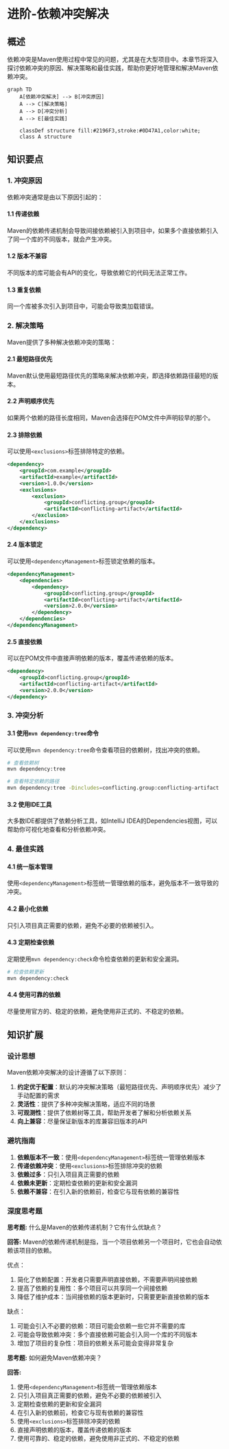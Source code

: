 # 进阶-依赖冲突解决

## 概述

依赖冲突是Maven使用过程中常见的问题，尤其是在大型项目中。本章节将深入探讨依赖冲突的原因、解决策略和最佳实践，帮助你更好地管理和解决Maven依赖冲突。

```mermaid
graph TD
    A[依赖冲突解决] --> B[冲突原因]
    A --> C[解决策略]
    A --> D[冲突分析]
    A --> E[最佳实践]

    classDef structure fill:#2196F3,stroke:#0D47A1,color:white;
    class A structure
```

## 知识要点

### 1. 冲突原因

依赖冲突通常是由以下原因引起的：

#### 1.1 传递依赖

Maven的依赖传递机制会导致间接依赖被引入到项目中，如果多个直接依赖引入了同一个库的不同版本，就会产生冲突。

#### 1.2 版本不兼容

不同版本的库可能会有API的变化，导致依赖它的代码无法正常工作。

#### 1.3 重复依赖

同一个库被多次引入到项目中，可能会导致类加载错误。

### 2. 解决策略

Maven提供了多种解决依赖冲突的策略：

#### 2.1 最短路径优先

Maven默认使用最短路径优先的策略来解决依赖冲突，即选择依赖路径最短的版本。

#### 2.2 声明顺序优先

如果两个依赖的路径长度相同，Maven会选择在POM文件中声明较早的那个。

#### 2.3 排除依赖

可以使用`<exclusions>`标签排除特定的依赖。

```xml
<dependency>
    <groupId>com.example</groupId>
    <artifactId>example</artifactId>
    <version>1.0.0</version>
    <exclusions>
        <exclusion>
            <groupId>conflicting.group</groupId>
            <artifactId>conflicting-artifact</artifactId>
        </exclusion>
    </exclusions>
</dependency>
```

#### 2.4 版本锁定

可以使用`<dependencyManagement>`标签锁定依赖的版本。

```xml
<dependencyManagement>
    <dependencies>
        <dependency>
            <groupId>conflicting.group</groupId>
            <artifactId>conflicting-artifact</artifactId>
            <version>2.0.0</version>
        </dependency>
    </dependencies>
</dependencyManagement>
```

#### 2.5 直接依赖

可以在POM文件中直接声明依赖的版本，覆盖传递依赖的版本。

```xml
<dependency>
    <groupId>conflicting.group</groupId>
    <artifactId>conflicting-artifact</artifactId>
    <version>2.0.0</version>
</dependency>
```

### 3. 冲突分析

#### 3.1 使用`mvn dependency:tree`命令

可以使用`mvn dependency:tree`命令查看项目的依赖树，找出冲突的依赖。

```bash
# 查看依赖树
mvn dependency:tree

# 查看特定依赖的路径
mvn dependency:tree -Dincludes=conflicting.group:conflicting-artifact
```

#### 3.2 使用IDE工具

大多数IDE都提供了依赖分析工具，如IntelliJ IDEA的Dependencies视图，可以帮助你可视化地查看和分析依赖冲突。

### 4. 最佳实践

#### 4.1 统一版本管理

使用`<dependencyManagement>`标签统一管理依赖的版本，避免版本不一致导致的冲突。

#### 4.2 最小化依赖

只引入项目真正需要的依赖，避免不必要的依赖被引入。

#### 4.3 定期检查依赖

定期使用`mvn dependency:check`命令检查依赖的更新和安全漏洞。

```bash
# 检查依赖更新
mvn dependency:check
```

#### 4.4 使用可靠的依赖

尽量使用官方的、稳定的依赖，避免使用非正式的、不稳定的依赖。

## 知识扩展

### 设计思想

Maven依赖冲突解决的设计遵循了以下原则：
1. **约定优于配置**：默认的冲突解决策略（最短路径优先、声明顺序优先）减少了手动配置的需求
2. **灵活性**：提供了多种冲突解决策略，适应不同的场景
3. **可观测性**：提供了依赖树等工具，帮助开发者了解和分析依赖关系
4. **向上兼容**：尽量保证新版本的库兼容旧版本的API

### 避坑指南

1. **依赖版本不一致**：使用`<dependencyManagement>`标签统一管理依赖版本
2. **传递依赖冲突**：使用`<exclusions>`标签排除冲突的依赖
3. **依赖过多**：只引入项目真正需要的依赖
4. **依赖未更新**：定期检查依赖的更新和安全漏洞
5. **依赖不兼容**：在引入新的依赖前，检查它与现有依赖的兼容性

### 深度思考题

**思考题:**
什么是Maven的依赖传递机制？它有什么优缺点？

**回答:**
Maven的依赖传递机制是指，当一个项目依赖另一个项目时，它也会自动依赖该项目的依赖。

优点：
1. 简化了依赖配置：开发者只需要声明直接依赖，不需要声明间接依赖
2. 提高了依赖的复用性：多个项目可以共享同一个间接依赖
3. 降低了维护成本：当间接依赖的版本更新时，只需要更新直接依赖的版本

缺点：
1. 可能会引入不必要的依赖：项目可能会依赖一些它并不需要的库
2. 可能会导致依赖冲突：多个直接依赖可能会引入同一个库的不同版本
3. 增加了项目的复杂性：项目的依赖关系可能会变得非常复杂

**思考题:**
如何避免Maven依赖冲突？

**回答:**
1. 使用`<dependencyManagement>`标签统一管理依赖版本
2. 只引入项目真正需要的依赖，避免不必要的依赖被引入
3. 定期检查依赖的更新和安全漏洞
4. 在引入新的依赖前，检查它与现有依赖的兼容性
5. 使用`<exclusions>`标签排除冲突的依赖
6. 直接声明依赖的版本，覆盖传递依赖的版本
7. 使用可靠的、稳定的依赖，避免使用非正式的、不稳定的依赖